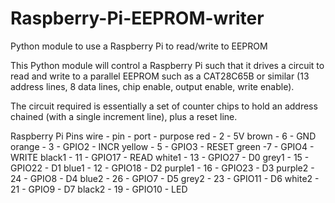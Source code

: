 # Raspberry-Pi-EEPROM-writer
Python module to use a Raspberry Pi to read/write to EEPROM

This Python module will control a Raspberry Pi such that it drives a circuit to read and write to a parallel EEPROM such as a CAT28C65B or similar (13 address lines, 8 data lines, chip enable, output enable, write enable).

The circuit required is essentially a set of counter chips to hold an address chained (with a single increment line), plus a reset line.

Raspberry Pi Pins
wire - pin - port - purpose
red - 2 - 5V
brown - 6 - GND
orange - 3 - GPIO2 - INCR
yellow - 5 - GPIO3 - RESET
green -7 - GPIO4 - WRITE
black1 - 11 - GPIO17 - READ
white1 - 13 - GPIO27 - D0
grey1 - 15 - GPIO22 - D1
blue1 - 12 - GPIO18 - D2
purple1 - 16 - GPIO23 - D3
purple2 - 24 - GPIO8 - D4
blue2 - 26 - GPIO7 - D5
grey2 - 23 - GPIO11 - D6
white2 - 21 - GPIO9 - D7
black2 - 19 - GPIO10 - LED
